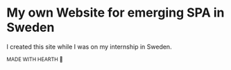 # My own Website for emerging SPA in Sweden
I created this site while I was on my internship in Sweden.

<sub>MADE WITH HEARTH 🖤</sub>
